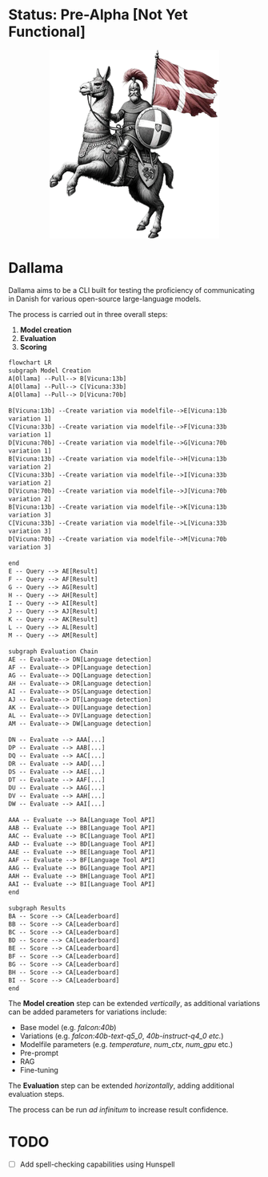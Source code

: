 # **Status: Pre-Alpha [Not Yet Functional]**
<p align="center">
  <img src="image.png" alt="Dalama CLI">
</p>


# Dallama
Dallama aims to be a CLI built for testing the proficiency of communicating in Danish for various open-source large-language models.

The process is carried out in three overall steps:
1. **Model creation**
1. **Evaluation**
1. **Scoring**


```mermaid
flowchart LR
subgraph Model Creation
A[Ollama] --Pull--> B[Vicuna:13b]
A[Ollama] --Pull--> C[Vicuna:33b]
A[Ollama] --Pull--> D[Vicuna:70b]

B[Vicuna:13b] --Create variation via modelfile-->E[Vicuna:13b variation 1]
C[Vicuna:33b] --Create variation via modelfile-->F[Vicuna:33b variation 1]
D[Vicuna:70b] --Create variation via modelfile-->G[Vicuna:70b variation 1]
B[Vicuna:13b] --Create variation via modelfile-->H[Vicuna:13b variation 2]
C[Vicuna:33b] --Create variation via modelfile-->I[Vicuna:33b variation 2]
D[Vicuna:70b] --Create variation via modelfile-->J[Vicuna:70b variation 2]
B[Vicuna:13b] --Create variation via modelfile-->K[Vicuna:13b variation 3]
C[Vicuna:33b] --Create variation via modelfile-->L[Vicuna:33b variation 3]
D[Vicuna:70b] --Create variation via modelfile-->M[Vicuna:70b variation 3]

end
E -- Query --> AE[Result]
F -- Query --> AF[Result]
G -- Query --> AG[Result]
H -- Query --> AH[Result]
I -- Query --> AI[Result]
J -- Query --> AJ[Result]
K -- Query --> AK[Result]
L -- Query --> AL[Result]
M -- Query --> AM[Result]

subgraph Evaluation Chain
AE -- Evaluate--> DN[Language detection]
AF -- Evaluate--> DP[Language detection]
AG -- Evaluate--> DQ[Language detection]
AH -- Evaluate--> DR[Language detection]
AI -- Evaluate--> DS[Language detection]
AJ -- Evaluate--> DT[Language detection]
AK -- Evaluate--> DU[Language detection]
AL -- Evaluate--> DV[Language detection]
AM -- Evaluate--> DW[Language detection]

DN -- Evaluate --> AAA[...]
DP -- Evaluate --> AAB[...]
DQ -- Evaluate --> AAC[...]
DR -- Evaluate --> AAD[...]
DS -- Evaluate --> AAE[...]
DT -- Evaluate --> AAF[...]
DU -- Evaluate --> AAG[...]
DV -- Evaluate --> AAH[...]
DW -- Evaluate --> AAI[...]

AAA -- Evaluate --> BA[Language Tool API]
AAB -- Evaluate --> BB[Language Tool API]
AAC -- Evaluate --> BC[Language Tool API]
AAD -- Evaluate --> BD[Language Tool API]
AAE -- Evaluate --> BE[Language Tool API]
AAF -- Evaluate --> BF[Language Tool API]
AAG -- Evaluate --> BG[Language Tool API]
AAH -- Evaluate --> BH[Language Tool API]
AAI -- Evaluate --> BI[Language Tool API]
end

subgraph Results
BA -- Score --> CA[Leaderboard]
BB -- Score --> CA[Leaderboard]
BC -- Score --> CA[Leaderboard]
BD -- Score --> CA[Leaderboard]
BE -- Score --> CA[Leaderboard]
BF -- Score --> CA[Leaderboard]
BG -- Score --> CA[Leaderboard]
BH -- Score --> CA[Leaderboard]
BI -- Score --> CA[Leaderboard]
end
```

The **Model creation** step can be extended *vertically*, as additional variations can be added parameters for variations include:
- Base model (e.g. *falcon:40b*)
- Variations (e.g. *falcon:40b-text-q5_0*, *40b-instruct-q4_0 etc.*)
- Modelfile parameters (e.g. *temperature*, *num_ctx*, *num_gpu* etc.)
- Pre-prompt
- RAG
- Fine-tuning

The **Evaluation** step can be extended *horizontally*, adding additional evaluation steps.

The process can be run *ad infinitum* to increase result confidence.


# TODO
- [ ] Add spell-checking capabilities using Hunspell
